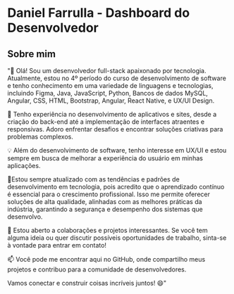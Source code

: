# Daniel Farrulla - Dashboard do Desenvolvedor

## Sobre mim
"👋 Olá! Sou um desenvolvedor full-stack apaixonado por tecnologia. Atualmente, estou no 4º período do curso de desenvolvimento de software e tenho conhecimento em uma variedade de linguagens e tecnologias, incluindo Figma, Java, JavaScript, Python, Bancos de dados MySQL, Angular, CSS, HTML, Bootstrap, Angular, React Native, e UX/UI Design.

🚀 Tenho experiência no desenvolvimento de aplicativos e sites, desde a criação do back-end até a implementação de interfaces atraentes e responsivas. Adoro enfrentar desafios e encontrar soluções criativas para problemas complexos.

💡 Além do desenvolvimento de software, tenho interesse em UX/UI e estou sempre em busca de melhorar a experiência do usuário em minhas aplicações.

🌱Estou sempre atualizado com as tendências e padrões de desenvolvimento em tecnologia, pois acredito que o aprendizado contínuo é essencial para o crescimento profissional. Isso me permite oferecer soluções de alta qualidade, alinhadas com as melhores práticas da indústria, garantindo a segurança e desempenho dos sistemas que desenvolvo.

💬 Estou aberto a colaborações e projetos interessantes. Se você tem alguma ideia ou quer discutir possíveis oportunidades de trabalho, sinta-se à vontade para entrar em contato!

📫 Você pode me encontrar aqui no GitHub, onde compartilho meus projetos e contribuo para a comunidade de desenvolvedores.

Vamos conectar e construir coisas incríveis juntos! 😄"




